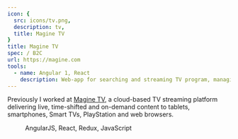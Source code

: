 ```yaml
---
icon: {
  src: icons/tv.png,
  description: tv,
  title: Magine TV
}
title: Magine TV
spec: / B2C
url: https://magine.com
tools:
  - name: Angular 1, React
    description: Web-app for searching and streaming TV program, managing subscriptions and personalization.
---
```


Previously I worked at [Magine TV](https://magine.com), a cloud-based TV streaming platform delivering live, time-shifted and on-demand content to tablets, smartphones, Smart TVs, PlayStation and web browsers.

<dl>
<dt></dt>
<dd>AngularJS, React, Redux, JavaScript</dd>
</dl>
